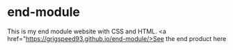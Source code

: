 # end-module
This is my end module website with CSS and HTML.
<a href="https://grigspeed93.github.io/end-module/>See the end product here</a>
